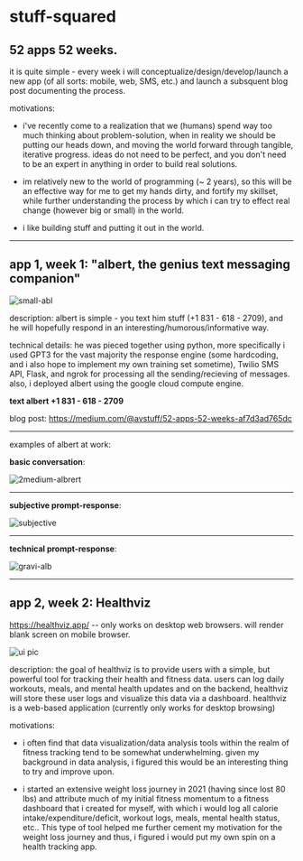 # stuff-squared
## 52 apps 52 weeks. 

it is quite simple - every week i will conceptualize/design/develop/launch a new app (of all sorts: mobile, web, SMS, etc.) and launch a subsquent blog post documenting the process. 

motivations: 

- i've recently come to a realization that we (humans) spend way too much thinking about problem-solution, when in reality we should be putting our heads down, and moving the world forward through tangible, iterative progress. ideas do not need to be perfect, and you don't need to be an expert in anything in order to build real solutions. 

- im relatively new to the world of programming (~ 2 years), so this will be an effective way for me to get my hands dirty, and fortify my skillset, while further understanding the process by which i can try to effect real change (however big or small) in the world. 

- i like building stuff and putting it out in the world. 


-------------------------------------------------------------------------------------------------------------------

## app 1, week 1: "albert, the genius text messaging companion"


![small-abl](https://user-images.githubusercontent.com/63463942/203387083-5c431f22-317c-4537-b1d8-5cc6a5430705.png)


description: albert is simple - you text him stuff (+1 831 - 618 - 2709), and he will hopefully respond in an interesting/humorous/informative way. 

technical details: he was pieced together using python, more specifically i used GPT3 for the vast majority the response engine (some hardcoding, and i also hope to implement my own training set sometime), Twilio SMS API, Flask, and ngrok for processing all the sending/recieving of messages. also, i deployed albert using the google cloud compute engine. 

**text albert +1 831 - 618 - 2709**


blog post: https://medium.com/@avstuff/52-apps-52-weeks-af7d3ad765dc


-------------------------------------------------------------------------------------------------------------------


examples of albert at work: 

**basic conversation**: 



![2medium-albrert](https://user-images.githubusercontent.com/63463942/203387830-a0a59769-520d-447d-ba3a-ca8d3dfdadc1.png)





-------------------------------------------------------------------------------------------------------------------

**subjective prompt-response**: 



![subjective](https://user-images.githubusercontent.com/63463942/203389947-e318e001-12e7-48bc-8735-50ee6fd43f8d.png)






-------------------------------------------------------------------------------------------------------------------

**technical prompt-response**: 



![gravi-alb](https://user-images.githubusercontent.com/63463942/203387993-fb771307-fd46-443f-b00d-c5566f532bc0.png)







-------------------------------------------------------------------------------------------------------------------


## app 2, week 2: Healthviz 


https://healthviz.app/ -- only works on desktop web browsers. will render blank screen on mobile browser. 


![ui pic](https://user-images.githubusercontent.com/63463942/203390358-ae5fc67f-6df2-44f4-b9d5-4b1b58fef8a4.png)



description: the goal of healthviz is to provide users with a simple, but powerful tool for tracking their health and fitness data. users can log daily workouts, meals, and mental health updates and on the backend, healthviz will store these user logs and visualize this data via a dashboard. healthviz is a web-based application (currently only works for desktop browsing)

motivations: 

- i often find that data visualization/data analysis tools within the realm of fitness tracking tend to be somewhat underwhelming. given my background in data analysis, i figured this would be an interesting thing to try and improve upon. 

- i started an extensive weight loss journey in 2021 (having since lost 80 lbs) and attribute much of my initial fitness momentum to a fitness dashboard that i created for myself, with which i would log all calorie intake/expenditure/deficit, workout logs, meals, mental health status, etc.. This type of tool helped me further cement my motivation for the weight loss journey and thus, i figured i would put my own spin on a health tracking app. 
